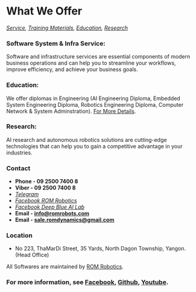 # What We Offer
*[Service](https://romrobots.com),    [Training Materials](./trainingmaterials.md),    [Education](./education.md),     [Research](https://www.facebook.com/profile.php?id=100089316612691&mibextid=ZbWKwL
)*

### Software System & Infra Service:
Software and infrastructure services are essential components of modern business operations and can help you to streamline your workflows, improve efficiency, and achieve your business goals.

### Education:
We offer diplomas in Engineering (AI Engineering Diploma, Embedded System Engineering Diploma, Robotics Engineering Diploma, Computer Network & System Adminstration). [For More Details](./education.md).
    
### Research:
AI research and autonomous robotics solutions are cutting-edge technologies that can help you to gain a competitive advantage in your industries.

### Contact
- **Phone - 09 2500 7400 8**
- **Viber - 09 2500 7400 8**
- *[Telegram](https://t.me/rom_dynamics)*
- *[Facebook ROM Robotics](https://www.facebook.com/ROMROBOTS/)*
- *[Facebook Deep Blue AI Lab](https://www.facebook.com/deepblueailab/)*
- **Email - info@romrobots.com**
- **Email - sale.romdynamics@gmail.com**

### Location
*   No 223, ThaMarDi Street, 35 Yards, North Dagon Township, Yangon. (Head Office)

All Softwares are maintained by [ROM Robotics](https://romrobots.com).

### For more information, see [Facebook](https://www.facebook.com/profile.php?id=100089316612691&mibextid=ZbWKwL), [Github](https://github.com/ROM-robotics), [Youtube](https://www.youtube.com/@ROMROBOTICS).

